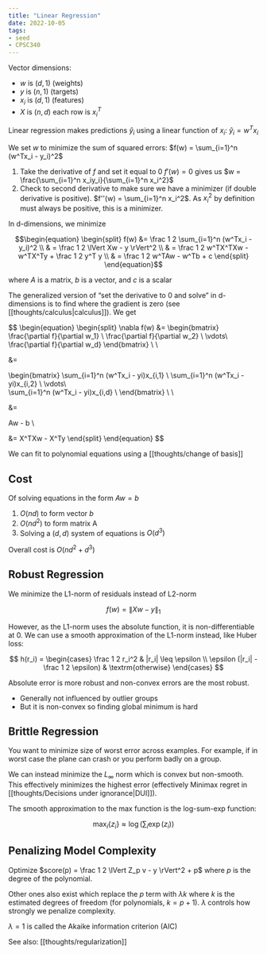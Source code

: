 ```yaml
---
title: "Linear Regression"
date: 2022-10-05
tags:
- seed
- CPSC340
---
```


Vector dimensions:
- $w$ is $(d, 1)$ (weights)
- $y$ is $(n,1)$ (targets)
- $x_i$ is $(d, 1)$ (features)
- $X$ is $(n,d)$ each row is $x_i^T$

Linear regression makes predictions $\hat y_i$ using a linear function of $x_i$: $\hat y_i = w^Tx_i$

We set $w$ to minimize the sum of squared errors: $f(w) = \sum_{i=1}^n (w^Tx_i - y_i)^2$

1. Take the derivative of $f$ and set it equal to 0 $f'(w) = 0$ gives us $w = \frac{\sum_{i=1}^n x_iy_i}{\sum_{i=1}^n x_i^2}$
2. Check to second derivative to make sure we have a minimizer (if double derivative is positive). $f''(w) = \sum_{i=1}^n x_i^2$. As $x_i^2$ by definition must always be positive, this is a minimizer.

In d-dimensions, we minimize

$$\begin{equation}
\begin{split}
f(w) &= \frac 1 2 \sum_{i=1}^n (w^Tx_i - y_i)^2 \\
 & = \frac 1 2 \lVert Xw - y \rVert^2 \\
 & = \frac 1 2 w^TX^TXw - w^TX^Ty + \frac 1 2 y^T y \\
 & = \frac 1 2 w^TAw - w^Tb + c
\end{split}
\end{equation}$$

where $A$ is a matrix, $b$ is a vector, and $c$ is a scalar

The generalized version of “set the derivative to 0 and solve” in d-dimensions is to find where the gradient is zero (see [[thoughts/calculus|calculus]]). We get

$$
\begin{equation}
\begin{split}
\nabla f(w) &= \begin{bmatrix}
\frac{\partial f}{\partial w_1} \\
\frac{\partial f}{\partial w_2} \\
\vdots\\\
\frac{\partial f}{\partial w_d}
\end{bmatrix}  \\ \\

&= 

\begin{bmatrix}
\sum_{i=1}^n (w^Tx_i - yi)x_{i,1}  \\
\sum_{i=1}^n (w^Tx_i - yi)x_{i,2}  \\
\vdots\\\
\sum_{i=1}^n (w^Tx_i - yi)x_{i,d}  \\
\end{bmatrix} \\ \\

&=

Aw - b \\

&= X^TXw - X^Ty
\end{split}
\end{equation}
$$

We can fit to polynomial equations using a [[thoughts/change of basis]]

## Cost
Of solving equations in the form $Aw = b$
1. $O(nd)$ to form vector $b$
2. $O(nd^2)$ to form matrix A
3. Solving a $(d,d)$ system of equations is $O(d^3)$

Overall cost is $O(nd^2+d^3)$

## Robust Regression
We minimize the L1-norm of residuals instead of L2-norm

$$f(w) = \lVert Xw - y \rVert_1$$

However, as the L1-norm uses the absolute function, it is non-differentiable at 0. We can use a smooth approximation of the L1-norm instead, like Huber loss:

$$
h(r_i) = 
\begin{cases} 
      \frac 1 2 r_i^2 & |r_i| \leq \epsilon \\
      \epsilon (|r_i| - \frac 1 2 \epsilon) & \textrm{otherwise}
   \end{cases}
$$

Absolute error is more robust and non-convex errors are the most robust.
- Generally not influenced by outlier groups
- But it is non-convex so finding global minimum is hard

## Brittle Regression
You want to minimize size of worst error across examples. For example, if in worst case the plane can crash or you perform badly on a group.

We can instead minimize the $L_\infty$ norm which is convex but non-smooth. This effectively minimizes the highest error (effectively Minimax regret in [[thoughts/Decisions under ignorance|DUI]]).

The smooth approximation to the max function is the log-sum-exp function:

$$\max_i \{ z_i \} \approx \log( \sum_i \exp(z_i))$$

## Penalizing Model Complexity
Optimize $score(p) = \frac 1 2 \lVert Z_p v - y \rVert^2 + p$ where $p$ is the degree of the polynomial.

Other ones also exist which replace the $p$ term with $\lambda k$ where $k$ is the estimated degrees of freedom (for polynomials, $k = p + 1$). $\lambda$ controls how strongly we penalize complexity.

$\lambda = 1$ is called the Akaike information criterion (AIC)

See also: [[thoughts/regularization]]
